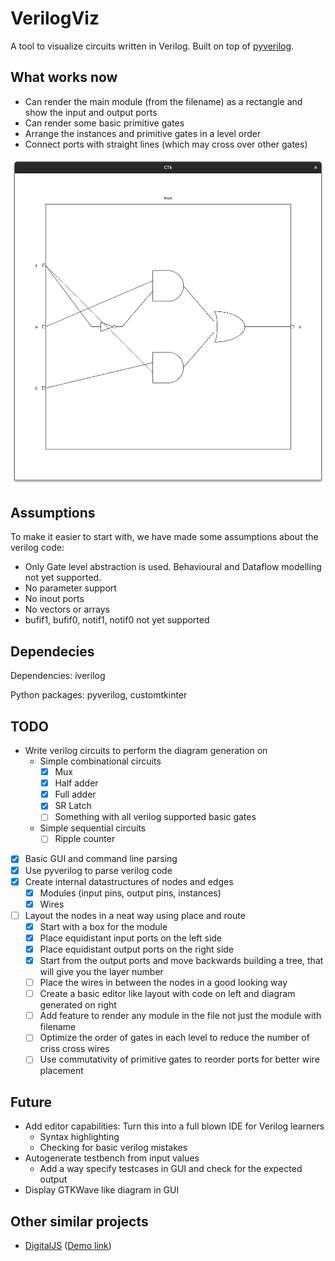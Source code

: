 # VerilogViz

A tool to visualize circuits written in Verilog. Built on top of [pyverilog](https://github.com/PyHDI/Pyverilog).

## What works now
- Can render the main module (from the filename) as a rectangle and show the input and output ports
- Can render some basic primitive gates
- Arrange the instances and primitive gates in a level order
- Connect ports with straight lines (which may cross over other gates)

![Gates](tests/mux.png)

## Assumptions
To make it easier to start with, we have made some assumptions about the verilog code:
- Only Gate level abstraction is used. Behavioural and Dataflow modelling not yet supported.
- No parameter support
- No inout ports
- No vectors or arrays
- bufif1, bufif0, notif1, notif0 not yet supported

## Dependecies
Dependencies: iverilog

Python packages: pyverilog, customtkinter

## TODO
- Write verilog circuits to perform the diagram generation on
  - Simple combinational circuits
      - [X] Mux
      - [X] Half adder
      - [X] Full adder
      - [X] SR Latch
      - [ ] Something with all verilog supported basic gates
  - Simple sequential circuits
      - [ ] Ripple counter
- [X] Basic GUI and command line parsing
- [X] Use pyverilog to parse verilog code
- [X] Create internal datastructures of nodes and edges
  - [X] Modules (input pins, output pins, instances)
  - [X] Wires
- [ ] Layout the nodes in a neat way using place and route
  - [X] Start with a box for the module
  - [X] Place equidistant input ports on the left side
  - [X] Place equidistant output ports on the right side
  - [X] Start from the output ports and move backwards building a tree, that will give you the layer number
  - [ ] Place the wires in between the nodes in a good looking way
  - [ ] Create a basic editor like layout with code on left and diagram generated on right
  - [ ] Add feature to render any module in the file not just the module with filename
  - [ ] Optimize the order of gates in each level to reduce the number of criss cross wires
  - [ ] Use commutativity of primitive gates to reorder ports for better wire placement

## Future
- Add editor capabilities: Turn this into a full blown IDE for Verilog learners
    - Syntax highlighting
    - Checking for basic verilog mistakes
- Autogenerate testbench from input values
    - Add a way specify testcases in GUI and check for the expected output
- Display GTKWave like diagram in GUI

## Other similar projects
- [DigitalJS](https://github.com/tilk/digitaljs_online) ([Demo link](http://digitaljs.tilk.eu/))
